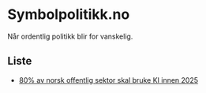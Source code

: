 # Symbolpolitikk.no
Når ordentlig politikk blir for vanskelig.

## Liste

- [80% av norsk offentlig sektor skal bruke KI innen 2025](https://www.nrk.no/norge/regjeringen-vil-at-80-prosent-av-offentlig-sektor-bruker-ki_-_-urealistisk_-mener-ki-forsker-1.16843972)
